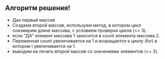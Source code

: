 ## Алгоритм решения!

* Дан первый массив
* Создаем второй массив, используем метод, в котором цикл соизмерим длине массива, с условием проверки цикла (<= 3).
* если "ДА" элемент массива 1 заносится в count элемента массива 2.
* Переменная сount увеличивается на 1 и возращается к циклу (for) в котором i увеличивается на 1.
* выводим на печать второй массив со значениями элементов (<= 3).
